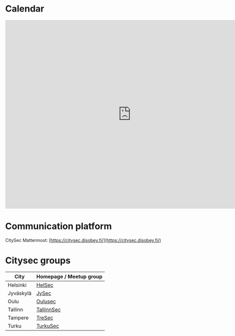 # Calendar

<iframe src="https://calendar.google.com/calendar/embed?showTitle=0&amp;mode=AGENDA&amp;height=600&amp;wkst=2&amp;hl=en&amp;bgcolor=%23FFFFFF&amp;src=dk36splcaiarq22893mei8m15c%40group.calendar.google.com&amp;color=%23333333&amp;ctz=Europe%2FHelsinki" style="border-width:0" width="800" height="600" frameborder="0" scrolling="no"></iframe>

# Communication platform

CitySec Mattermost: [https://citysec.disobey.fi/](https://citysec.disobey.fi/)

# Citysec groups

|City|  Homepage / Meetup group|
| --- |--- |
| Helsinki | [HelSec](https://helsec.fi)
| Jyväskylä | [JySec](https://jysec.fi/)
| Oulu | [Oulusec](https://oulusec.fi/)
| Tallinn | [TallinnSec](https://www.tallinnsec.ee)
| Tampere | [TreSec](https://www.meetup.com/TreSec/)
| Turku | [TurkuSec](https://turkusec.fi/)
